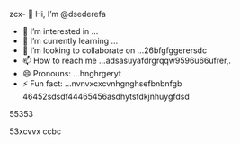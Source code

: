 zcx- 👋 Hi, I’m @dsederefa
- 👀 I’m interested in ...
- 🌱 I’m currently learning ...
- 💞️ I’m looking to collaborate on ...26bfgfggerersdc
- 📫 How to reach me ...adsasuyafdrgrqqw9596u66ufrer,.
- 😄 Pronouns: ...hnghrgeryt
- ⚡ Fun fact: ...nvnvxcxcvnhgnghsefbnbnfgb
46452sdsdf44465456asdhytsfdkjnhuygfdsd
<!---sdsdfgrgrzazaaz
dsederefa/dsederefa is a ✨ special ✨ repository because its `README.md` (this filetre) appears on your 256 profile.456adssdf
You can click the Preview link to take a look at your changes.dfgdf
--->55353
53xcvvx
ccbc
